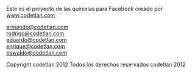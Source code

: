 Este es el proyecto de las quinielas para Facebook creado por www.codetlan.com

armando@codetlan.com <br>
rodrigo@codetlan.com <br>
eduardo@codetlan.com <br>
enrique@codetlan.com <br>
oswaldo@codetlan.com <br>

Copyright codetlan 2012
Todos los derechos reservados codetlan 2012

